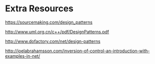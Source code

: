 # Extra Resources

https://sourcemaking.com/design_patterns

http://www.uml.org.cn/c++/pdf/DesignPatterns.pdf

http://www.dofactory.com/net/design-patterns

http://joelabrahamsson.com/inversion-of-control-an-introduction-with-examples-in-net/